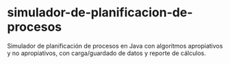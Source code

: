 # simulador-de-planificacion-de-procesos
Simulador de planificación de procesos en Java con algoritmos apropiativos y no apropiativos, con carga/guardado de datos y reporte de cálculos.
